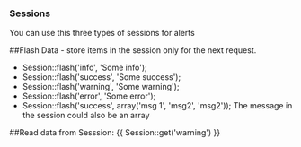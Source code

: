 ### Sessions
You can use this three types of sessions for alerts

##Flash Data - store items in the session only for the next request. 

* Session::flash('info', 'Some info');
* Session::flash('success', 'Some success');
* Session::flash('warning', 'Some warning');
* Session::flash('error', 'Some error');
* Session::flash('success', array('msg 1', 'msg2', 'msg2'));
The message in the session could also be an array

##Read data from Sesssion:
{{ Session::get('warning') }}


